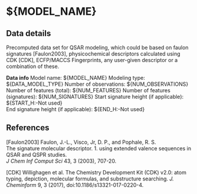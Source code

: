 # ${MODEL_NAME}

## Data details
Precomputed data set for QSAR modeling, which could be based on faulon signatures [Faulon2003], physicochemical descriptors calculated using CDK [CDK], ECFP/MACCS Fingerprints, any user-given descriptor or a combination of these.

__Data info__
Model name: ${MODEL_NAME}
Modeling type: ${DATA_MODEL_TYPE}
Number of observations: ${NUM_OBSERVATIONS}  
Number of features (total): ${NUM_FEATURES}
Number of features (signatures): ${NUM_SIGNATURES}
Start signature height (if applicable): ${START_H:-Not used}   
End signature height (if applicable): ${END_H:-Not used}  


## References

[Faulon2003]	Faulon, J.-L., Visco, Jr, D. P., and Pophale, R. S.  
The signature molecular descriptor. 1. using extended valence sequences in QSAR and QSPR studies.  
_J Chem Inf Comput Sci_ 43, 3 (2003), 707-20.  

[CDK]	Willighagen et al. 
The Chemistry Development Kit (CDK) v2.0: atom typing, depiction, molecular formulas, and substructure searching. 
_J. Cheminform_ 9, 3 (2017), doi:10.1186/s13321-017-0220-4.

